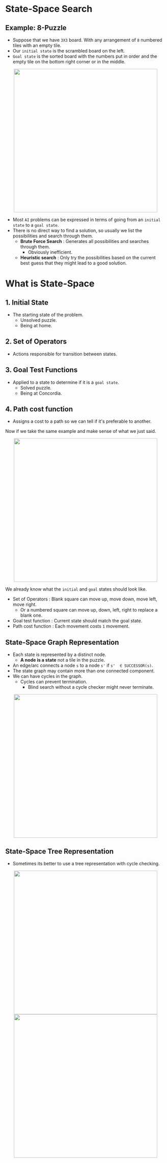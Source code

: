 # State-Space Search


## Example: 8-Puzzle
- Suppose that we have `3X3` board. With any arrangement of `8` numbered tiles with an empty tile.
- Our `initial state` is the scrambled board on the left.
- `Goal state` is the sorted board with the numbers put in order and the empty tile on the bottom right corner or in the middle.
<p align="center">
<img src="https://i.imgur.com/dLMxjF6.png" width="450"/>
</p>

- Most `AI` problems can be expressed in terms of going from an `initial state` to a `goal state`.
- There is no direct way to find a solution, so usually we list the possibilities and search through them.
  - **Brute Force Search** : Generates all possibilities and searches through them.
    - Obviously inefficient.
  - **Heuristic search** : Only try the possibilities based on the current best guess that they might lead to a good solution.

# What is State-Space
## 1. Initial State
- The starting state of the problem.
  - Unsolved puzzle.
  - Being at home.
## 2. Set of Operators
- Actions responsible for transition between states.
## 3. Goal Test Functions
- Applied to a state to determine if it is a `goal state`.
  - Solved puzzle.
  - Being at Concordia.
## 4. Path cost function
- Assigns a cost to a path so we can tell if it's preferable to another.

Now if we take the same example and make sense of what we just said.

<p align="center">
<img src="https://i.imgur.com/dLMxjF6.png" width="450"/>
</p>

We already know what the `initial` and `goal` states should look like.
- Set of Operators : Blank square can move up, move down, move left, move right.
  - Or a numbered square can move up, down, left, right to replace a blank one.
- Goal test function : Current state should match the goal state.
- Path cost function : Each movement costs `1` movement.

## State-Space Graph Representation
- Each state is represented by a distinct node.
  - **A node is a state** not a tile in the puzzle.
- An edge/arc connects a node `s` to a node `s'` if `s'  ∈ SUCCESSOR(s)`.
- The state graph may contain more than one connected component.
- We can have cycles in the graph.
  - Cycles can prevent termination.
    - Blind search without a cycle checker might never terminate.

<p align="center">
<img src="https://i.imgur.com/DfDxCUD.png" width="450"/>
</p>

## State-Space Tree Representation
- Sometimes its better to use a tree representation with cycle checking.

<p align="center">
<img src="https://i.imgur.com/3ly98d6.png" width="450"/>
<img src="https://i.imgur.com/wWi1XNd.png" width="450"/>
</p>
